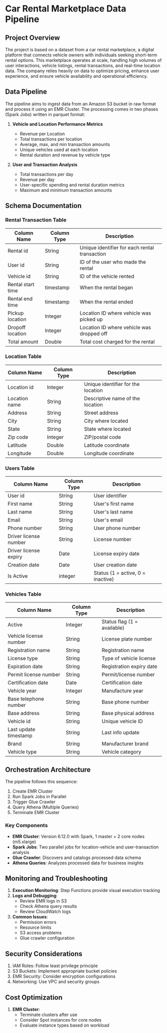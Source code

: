 # Car Rental Marketplace Data Pipeline

## Project Overview
The project is based on a dataset from a car rental marketplace, a digital platform that connects vehicle owners with individuals seeking short-term rental options. This marketplace operates at scale, handling high volumes of user interactions, vehicle listings, rental transactions, and real-time location data. The company relies heavily on data to optimize pricing, enhance user experience, and ensure vehicle availability and operational efficiency.

## Data Pipeline
The pipeline aims to ingest data from an Amazon S3 bucket in raw format and process it using an EMR Cluster. The processing comes in two phases (Spark Jobs) written in parquet format:

1. **Vehicle and Location Performance Metrics**
   - Revenue per Location
   - Total transactions per location
   - Average, max, and min transaction amounts
   - Unique vehicles used at each location
   - Rental duration and revenue by vehicle type

2. **User and Transaction Analysis**
   - Total transactions per day
   - Revenue per day
   - User-specific spending and rental duration metrics
   - Maximum and minimum transaction amounts

## Schema Documentation

### Rental Transaction Table
| Column Name | Column Type | Description |
|-------------|-------------|-------------|
| Rental id | String | Unique identifier for each rental transaction |
| User id | String | ID of the user who made the rental |
| Vehicle id | String | ID of the vehicle rented |
| Rental start time | timestamp | When the rental began |
| Rental end time | timestamp | When the rental ended |
| Pickup location | Integer | Location ID where vehicle was picked up |
| Dropoff location | Integer | Location ID where vehicle was dropped off |
| Total amount | Double | Total cost charged for the rental |

### Location Table
| Column Name | Column Type | Description |
|-------------|-------------|-------------|
| Location id | Integer | Unique identifier for the location |
| Location name | String | Descriptive name of the location |
| Address | String | Street address |
| City | String | City where located |
| State | String | State where located |
| Zip code | Integer | ZIP/postal code |
| Latitude | Double | Latitude coordinate |
| Longitude | Double | Longitude coordinate |

### Users Table
| Column Name | Column Type | Description |
|-------------|-------------|-------------|
| User id | String | User identifier |
| First name | String | User's first name |
| Last name | String | User's last name |
| Email | String | User's email |
| Phone number | String | User phone number |
| Driver license number | String | License number |
| Driver license expiry | Date | License expiry date |
| Creation date | Date | User creation date |
| Is Active | integer | Status (1 = active, 0 = inactive) |

### Vehicles Table
| Column Name | Column Type | Description |
|-------------|-------------|-------------|
| Active | Integer | Status flag (1 = available) |
| Vehicle license number | String | License plate number |
| Registration name | String | Registration name |
| License type | String | Type of vehicle license |
| Expiration date | String | Registration expiry date |
| Permit license number | String | Permit/license number |
| Certification date | Date | Certification date |
| Vehicle year | Integer | Manufacture year |
| Base telephone number | String | Base phone number |
| Base address | String | Base physical address |
| Vehicle id | String | Unique vehicle ID |
| Last update timestamp | String | Last info update |
| Brand | String | Manufacturer brand |
| Vehicle type | String | Vehicle category |

## Orchestration Architecture
The pipeline follows this sequence:
1. Create EMR Cluster
2. Run Spark Jobs in Parallel
3. Trigger Glue Crawler
4. Query Athena (Multiple Queries)
5. Terminate EMR Cluster

### Key Components
- **EMR Cluster**: Version 6.12.0 with Spark, 1 master + 2 core nodes (m5.xlarge)
- **Spark Jobs**: Two parallel jobs for location-vehicle and user-transaction analysis
- **Glue Crawler**: Discovers and catalogs processed data schema
- **Athena Queries**: Analyzes processed data for business insights

## Monitoring and Troubleshooting
1. **Execution Monitoring**: Step Functions provide visual execution tracking
2. **Logs and Debugging**:
   - Review EMR logs in S3
   - Check Athena query results
   - Review CloudWatch logs
3. **Common Issues**:
   - Permission errors
   - Resource limits
   - S3 access problems
   - Glue crawler configuration

## Security Considerations
1. IAM Roles: Follow least privilege principle
2. S3 Buckets: Implement appropriate bucket policies
3. EMR Security: Consider encryption configurations
4. Networking: Use VPC and security groups

## Cost Optimization
1. **EMR Cluster**:
   - Terminate clusters after use
   - Consider Spot instances for core nodes
   - Evaluate instance types based on workload
